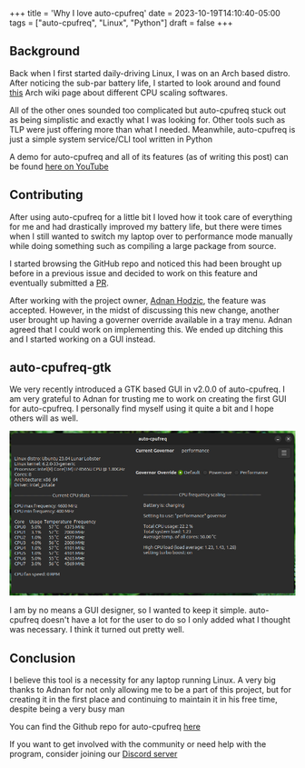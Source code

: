 +++
title = 'Why I love auto-cpufreq'
date = 2023-10-19T14:10:40-05:00
tags = ["auto-cpufreq", "Linux", "Python"]
draft = false
+++

## Background

Back when I first started daily-driving Linux, I was on an Arch based distro. After noticing the sub-par battery life, I started to look around and found [this](https://wiki.archlinux.org/title/CPU_frequency_scaling) Arch wiki page about different CPU scaling softwares. 

All of the other ones sounded too complicated but auto-cpufreq stuck out as being simplistic and exactly what I was looking for. Other tools such as TLP were just offering more than what I needed. Meanwhile, auto-cpufreq is just a simple system service/CLI tool written in Python

A demo for auto-cpufreq and all of its features (as of writing this post) can be found [here on YouTube](https://www.youtube.com/watch?v=SPGpkZ0AZVU)

## Contributing

After using auto-cpufreq for a little bit I loved how it took care of everything for me and had drastically improved my battery life, but there were times when I still wanted to switch my laptop over to performance mode manually while doing something such as compiling a large package from source. 

I started browsing the GitHub repo and noticed this had been brought up before in a previous issue and decided to work on this feature and eventually submitted a [PR](https://github.com/AdnanHodzic/auto-cpufreq/pull/476).

After working with the project owner, [Adnan Hodzic](https://github.com/AdnanHodzic), the feature was accepted. However, in the midst of discussing this new change, another user brought up having a governer override available in a tray menu. Adnan agreed that I could work on implementing this. We ended up ditching this and I started working on a GUI instead.

## auto-cpufreq-gtk

We very recently introduced a GTK based GUI in v2.0.0 of auto-cpufreq. I am very grateful to Adnan for trusting me to work on creating the first GUI for auto-cpufreq. I personally find myself using it quite a bit and I hope others will as well. 

![auto-cpufreq-gtk](images/gui.png)


I am by no means a GUI designer, so I wanted to keep it simple. auto-cpufreq doesn't have a lot for the user to do so I only added what I thought was necessary. I think it turned out pretty well.

## Conclusion

I believe this tool is a necessity for any laptop running Linux. A very big thanks to Adnan for not only allowing me to be a part of this project, but for creating it in the first place and continuing to maintain it in his free time, despite being a very busy man

You can find the Github repo for auto-cpufreq [here](https://github.com/AdnanHodzic/auto-cpufreq)

If you want to get involved with the community or need help with the program, consider joining our [Discord server](https://discord.gg/Sjauxtj6kH)